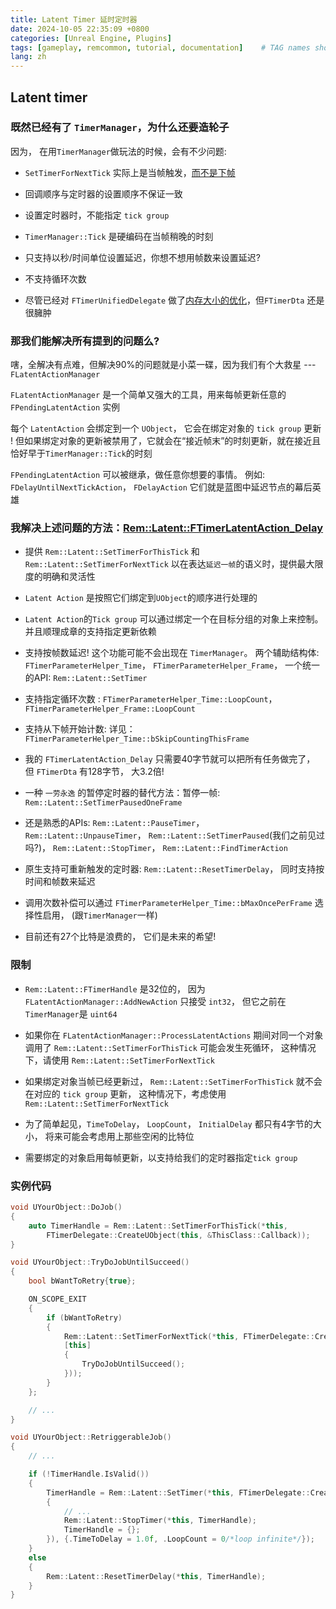 ```yaml
---
title: Latent Timer 延时定时器
date: 2024-10-05 22:35:09 +0800
categories: [Unreal Engine, Plugins]
tags: [gameplay, remcommon, tutorial, documentation]    # TAG names should always be lowercase
lang: zh
---
```


## Latent timer

### 既然已经有了 `TimerManager`，为什么还要造轮子

因为， 在用`TimerManager`做玩法的时候，会有不少问题:

- `SetTimerForNextTick` 实际上是当帧触发，[而不是下帧](https://github.com/EpicGames/UnrealEngine/commit/6e2c11d3544ea67564e259703b074c6e24e530fa)

- 回调顺序与定时器的设置顺序不保证一致

- 设置定时器时，不能指定 `tick group`

- `TimerManager::Tick` 是硬编码在当帧稍晚的时刻

- 只支持以秒/时间单位设置延迟，你想不想用帧数来设置延迟?

- 不支持循环次数

- 尽管已经对 `FTimerUnifiedDelegate` 做了[内存大小的优化](https://github.com/EpicGames/UnrealEngine/commit/dc7199ef66bbeed3078a1e658b1043967ff7dbeb)，但`FTimerDta` 还是很臃肿


### 那我们能解决所有提到的问题么?

嗐，全解决有点难，但解决90%的问题就是小菜一碟，因为我们有个大救星 --- `FLatentActionManager`

`FLatentActionManager` 是一个简单又强大的工具，用来每帧更新任意的 `FPendingLatentAction` 实例

每个 `LatentAction` 会绑定到一个 `UObject`， 它会在绑定对象的 `tick group` 更新 ! 但如果绑定对象的更新被禁用了，它就会在“接近帧末”的时刻更新，就在接近且恰好早于`TimerManager::Tick`的时刻

`FPendingLatentAction` 可以被继承，做任意你想要的事情。 例如: `FDelayUntilNextTickAction`， `FDelayAction` 它们就是蓝图中延迟节点的幕后英雄

### 我解决上述问题的方法：[Rem::Latent::FTimerLatentAction_Delay](https://github.com/RemRemRemRe/RemCommon/blob/main/Source/RemCommon/Public/Latent/RemLatentTimer.h)

- 提供 `Rem::Latent::SetTimerForThisTick` 和 `Rem::Latent::SetTimerForNextTick` 以在表达`延迟一帧`的语义时，提供最大限度的明确和灵活性

- `Latent Action` 是按照它们绑定到`UObject`的顺序进行处理的

- `Latent Action`的`Tick group` 可以通过绑定一个在目标分组的对象上来控制。 并且顺理成章的支持指定更新依赖

- 支持按帧数延迟! 这个功能可能不会出现在 `TimerManager`。 两个辅助结构体: `FTimerParameterHelper_Time`， `FTimerParameterHelper_Frame`， 一个统一的API: `Rem::Latent::SetTimer`

- 支持指定循环次数 : `FTimerParameterHelper_Time::LoopCount`， `FTimerParameterHelper_Frame::LoopCount`

- 支持从下帧开始计数: 详见：`FTimerParameterHelper_Time::bSkipCountingThisFrame`

- 我的 `FTimerLatentAction_Delay` 只需要40字节就可以把所有任务做完了， 但 `FTimerDta` 有128字节， 大3.2倍!

- 一种 `一劳永逸` 的暂停定时器的替代方法：暂停一帧: `Rem::Latent::SetTimerPausedOneFrame`

- 还是熟悉的APIs: `Rem::Latent::PauseTimer`， `Rem::Latent::UnpauseTimer`， `Rem::Latent::SetTimerPaused`(我们之前见过吗?)， `Rem::Latent::StopTimer`， `Rem::Latent::FindTimerAction`

- 原生支持可重新触发的定时器: `Rem::Latent::ResetTimerDelay`， 同时支持按时间和帧数来延迟

- 调用次数补偿可以通过 `FTimerParameterHelper_Time::bMaxOncePerFrame` 选择性启用， (跟`TimerManager`一样)

- 目前还有27个比特是浪费的， 它们是未来的希望!

### 限制

- `Rem::Latent::FTimerHandle` 是32位的， 因为 `FLatentActionManager::AddNewAction` 只接受 `int32`， 但它之前在 `TimerManager`是 `uint64`

- 如果你在 `FLatentActionManager::ProcessLatentActions` 期间对同一个对象调用了 `Rem::Latent::SetTimerForThisTick` 可能会发生死循环， 这种情况下，请使用 `Rem::Latent::SetTimerForNextTick`

- 如果绑定对象当帧已经更新过， `Rem::Latent::SetTimerForThisTick` 就不会在对应的 `tick group` 更新， 这种情况下，考虑使用`Rem::Latent::SetTimerForNextTick`

- 为了简单起见，`TimeToDelay`， `LoopCount`， `InitialDelay` 都只有4字节的大小， 将来可能会考虑用上那些空闲的比特位

- 需要绑定的对象启用每帧更新，以支持给我们的定时器指定`tick group`

### 实例代码

```cpp
void UYourObject::DoJob()
{
    auto TimerHandle = Rem::Latent::SetTimerForThisTick(*this,
        FTimerDelegate::CreateUObject(this, &ThisClass::Callback));
}
```

```cpp
void UYourObject::TryDoJobUntilSucceed()
{
    bool bWantToRetry{true};

    ON_SCOPE_EXIT
    {
        if (bWantToRetry)
        {
            Rem::Latent::SetTimerForNextTick(*this, FTimerDelegate::CreateWeakLambda(this,
            [this]
            {
                TryDoJobUntilSucceed();
            }));
        }
    };

    // ...
}
```

```cpp
void UYourObject::RetriggerableJob()
{
    // ...

    if (!TimerHandle.IsValid())
    {
        TimerHandle = Rem::Latent::SetTimer(*this, FTimerDelegate::CreateWeakLambda(this, [this]
        {
            // ...
            Rem::Latent::StopTimer(*this, TimerHandle);
            TimerHandle = {};
        }), {.TimeToDelay = 1.0f, .LoopCount = 0/*loop infinite*/});
    }
    else
    {
        Rem::Latent::ResetTimerDelay(*this, TimerHandle);
    }
}
```
